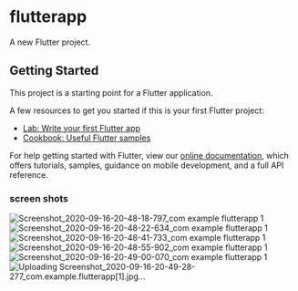 # flutterapp

A new Flutter project.

## Getting Started

This project is a starting point for a Flutter application.

A few resources to get you started if this is your first Flutter project:

- [Lab: Write your first Flutter app](https://flutter.dev/docs/get-started/codelab)
- [Cookbook: Useful Flutter samples](https://flutter.dev/docs/cookbook)

For help getting started with Flutter, view our
[online documentation](https://flutter.dev/docs), which offers tutorials,
samples, guidance on mobile development, and a full API reference.


### screen shots ###
![Screenshot_2020-09-16-20-48-18-797_com example flutterapp 1](https://user-images.githubusercontent.com/55314273/93381677-503e5580-f861-11ea-8cb1-c3f3960152c7.jpg)
![Screenshot_2020-09-16-20-48-22-634_com example flutterapp 1](https://user-images.githubusercontent.com/55314273/93381703-59c7bd80-f861-11ea-8772-bf1992abe01f.jpg)
![Screenshot_2020-09-16-20-48-41-733_com example flutterapp 1](https://user-images.githubusercontent.com/55314273/93381744-66e4ac80-f861-11ea-92d9-95f1f0019944.jpg)
![Screenshot_2020-09-16-20-48-55-902_com example flutterapp 1](https://user-images.githubusercontent.com/55314273/93381797-7bc14000-f861-11ea-8c3e-1dd9090c5cb3.jpg)
![Screenshot_2020-09-16-20-49-00-070_com example flutterapp 1](https://user-images.githubusercontent.com/55314273/93381836-8a0f5c00-f861-11ea-808a-fa19a6b43a67.jpg)
![Uploading Screenshot_2020-09-16-20-49-28-277_com.example.flutterapp[1].jpg…]()

